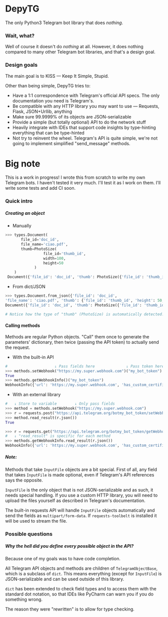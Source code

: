 # DepyTG

The only Python3 Telegram bot library that does *nothing*.

### Wait, what?

Well of course it doesn't do *nothing* at all. However, it does nothing compared to many other Telegram bot libraries, and that's a design goal.

### Design goals

The main goal is to KISS — Keep It Simple, Stupid.

Other than being simple, DepyTG tries to:

 - Have a 1:1 correspondence with Telegram's official API specs. The only documentation you need is Telegram's.
 - Be compatible with any HTTP library you may want to use — Requests, Flask, JSON+Urllib, anything
 - Make sure 99.9999% of its objects are JSON-serializable
 - Provide a simple (but totally optional) API to do the network stuff
 - Heavily integrate with IDEs that support code insights by type-hinting everything that can be type-hinted
 - Not try to reinvent the wheel. Telegram's API is quite simple, we're not going to implement simplified "send_message" methods.
 
 
 # Big note
 
 This is a work in progress! I wrote this from scratch to write my own Telegram bots. I haven't tested it very much. I'll test it as I work on them. I'll write some tests and add CI soon.
 
 
 ### Quick intro
 
 ##### Creating an object
 
 - Manually
 
 ```python
 >>> types.Document(
        file_id='doc_id',
        file_name='ciao.pdf',
        thumb=PhotoSize(
                  file_id='thumb_id',
                  width=100, 
                  height=50
              )
     )
  Document({'file_id': 'doc_id', 'thumb': PhotoSize({'file_id': 'thumb_id', 'width': 100, 'height': 50}), 'file_name': 'ciao.pdf'})
 ```
 
 - From dict/JSON
 ```python
 >>> types.Document.from_json({'file_id': 'doc_id',
 'file_name': 'ciao.pdf', 'thumb': {'file_id': 'thumb_id', 'height': 50, 'width': 100}})
 Document({'file_id': 'doc_id', 'thumb': PhotoSize({'file_id': 'thumb_id', 'width': 100, 'height': 50}), 'file_name': 'ciao.pdf'})
 
# Notice how the type of "thumb" (PhotoSize) is automatically detected.
 ```
 
 #### Calling methods
 
 Methods are regular Python objects. "Call" them once to generate the parameters' dictionary, then twice (passing the API token) to actually send the request.
 
 - With the built-in API
 ```python
 #                     ↓ Pass fields here              ↓ Pass token here 
 >>> methods.setWebhook("https://my.super.webhook.com")("my_bot_token")
 True
 >>> methods.getWebhookInfo()("my_bot_token")
WebhookInfo({'url': 'https://my.super.webhook.com', 'has_custom_certificate': False, 'pending_update_count': 0})
 ```
 
 - With an external library
 ```python
 #   ↓ Store to variable        ↓ Only pass fields
 >>> method = methods.setWebhook("https://my.super.webhook.com")
 >>> r = requests.post("https://api.telegram.org/botmy_bot_token/setWebhook", json=method)
 >>> method.read_result(r.json())
 True
 
 >>> r = requests.get("https://api.telegram.org/botmy_bot_token/getWebhookInfo")
 #   ↓ "read_result" is specific for each method
 >>> methods.getWebhookInfo.read_result(r.json())
 WebhookInfo({'url': 'https://my.super.webhook.com', 'has_custom_certificate': False, 'pending_update_count': 0})
 ```
 
 ##### Note:
 Methods that take `InputFile` objects are a bit special. First of all, any field that takes `InputFile` is made optional, even if Telegram's API references says the opposite.
 
 `InputFile` is the only object that is not JSON-serializable and as such, it needs special handling. If you use a custom HTTP library, you will need to upload the files yourself as described in Telegram's documentation.
 
 The built-in requests API will handle `InputFile` objects automatically and send the fields as `multipart/form-data`. If `requests-toolbelt` is installed it will be used to stream the file.
 
 
 
 ### Possible questions
 
 ##### Why the hell did you define *every* possible object in the API?
 
 Because one of my goals was to have code completion.
 
 All Telegram API objects and methods are children of `TelegramObjectBase`, which is a subclass of `dict`. This means everything (except for `InputFile`) is JSON-serializable and can be used outside of this library.
 
 `dict` has been extended to check field types and to access them with the standard dot notation, so that IDEs like PyCharm can warn you if you do something wrong.
 
 The reason they were "rewritten" is to allow for type checking.